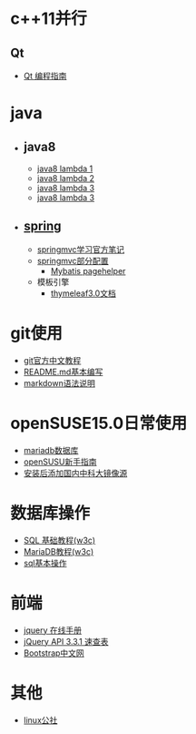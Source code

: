 # c++11并行
## Qt
  * [Qt 编程指南](https://qtguide.ustclug.org)

# java

   * ## java8
   
     * [java8 lambda 1](http://cr.openjdk.java.net/~briangoetz/lambda/lambda-state-final.html) 
     * [java8 lambda 2](http://cr.openjdk.java.net/~briangoetz/lambda/lambda-libraries-final.html)
     * [java8 lambda 3](http://cr.openjdk.java.net/~briangoetz/lambda/lambda-translation.html)
     * [java8 lambda 3](http://zh.lucida.me/blog/java-8-lambdas-insideout-language-features)
   * ## [spring](https://spring.io)
     * [springmvc学习官方笔记](/springMVC/one.md)
     * [springmvc部分配置](/springMVC/MD.md)
       * [Mybatis pagehelper](https://github.com/pagehelper/pagehelper-spring-boot)
     * 模板引擎
       * [thymeleaf3.0文档](https://www.thymeleaf.org/doc/tutorials/3.0/usingthymeleaf.html)
# git使用

   * [git官方中文教程](https://git-scm.com/book/zh/v2)
   * [README.md基本编写](https://www.cnblogs.com/shiy/p/6526868.html)
   * [markdown语法说明](https://www.appinn.com/markdown)
   
# openSUSE15.0日常使用
   * [mariadb数据库](/openSUSE15.0/mariadb.md)
   * [openSUSU新手指南](https://opensuse-guide.ustclug.org/)
   * [安装后添加国内中科大镜像源](/openSUSE15.0/安装.md)
# 数据库操作
   * [SQL 基础教程(w3c)](http://www.w3school.com.cn/sql)
   * [MariaDB教程(w3c)](https://www.w3cschool.cn/mariadb)
   * [sql基本操作](/sql/sql基本操作)
# 前端
  * [jquery 在线手册](http://hemin.cn/jq)
  * [jQuery API 3.3.1 速查表](http://jquery.cuishifeng.cn)
  * [Bootstrap中文网](http://www.bootcss.com)
# 其他
  * [linux公社](https://linux.linuxidc.com)
